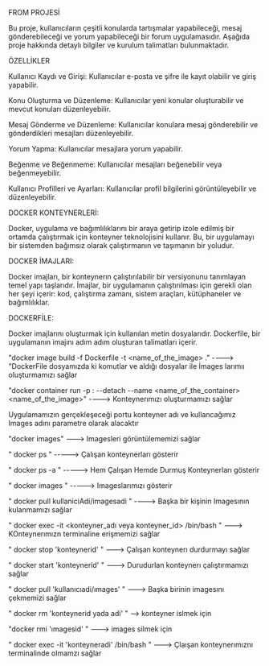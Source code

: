 FROM PROJESİ

Bu proje, kullanıcıların çeşitli konularda tartışmalar yapabileceği, mesaj gönderebileceği ve yorum yapabileceği bir forum uygulamasıdır. Aşağıda proje hakkında detaylı bilgiler ve kurulum talimatları bulunmaktadır.


ÖZELLİKLER

Kullanıcı Kaydı ve Girişi: Kullanıcılar e-posta ve şifre ile kayıt olabilir ve giriş yapabilir.

Konu Oluşturma ve Düzenleme: Kullanıcılar yeni konular oluşturabilir ve mevcut konuları düzenleyebilir.

Mesaj Gönderme ve Düzenleme: Kullanıcılar konulara mesaj gönderebilir ve gönderdikleri mesajları düzenleyebilir.

Yorum Yapma: Kullanıcılar mesajlara yorum yapabilir.

Beğenme ve Beğenmeme: Kullanıcılar mesajları beğenebilir veya beğenmeyebilir.

Kullanıcı Profilleri ve Ayarları: Kullanıcılar profil bilgilerini görüntüleyebilir ve düzenleyebilir.


DOCKER KONTEYNERLERİ:

Docker, uygulama ve bağımlılıklarını bir araya getirip izole edilmiş bir ortamda çalıştırmak için konteyner teknolojisini kullanır. Bu, bir uygulamayı bir sistemden bağımsız olarak çalıştırmanın ve taşımanın bir yoludur.

DOCKER İMAJLARI:

Docker imajları, bir konteynerın çalıştırılabilir bir versiyonunu tanımlayan temel yapı taşlarıdır. İmajlar, bir uygulamanın çalıştırılması için gerekli olan her şeyi içerir: kod, çalıştırma zamanı, sistem araçları, kütüphaneler ve bağımlılıklar.

DOCKERFİLE:

Docker imajlarını oluşturmak için kullanılan metin dosyalarıdır. Dockerfile, bir uygulamanın imajını adım adım oluşturan talimatları içerir.
 
"docker image build -f Dockerfile -t <name_of_the_image> ."  ----> "DockerFile dosyamızda ki komutlar ve aldığı dosyalar ile  İmages larımıı oluşturmamızı sağlar 

"docker container run -p <port>:<port> --detach --name <name_of_the_container> <name_of_the_image>"  ---->  Konteynerımızı oluşturmamızı sağlar 

Uygulamamızın gerçekleşeceği portu  konteyner adı ve kullancağımız Images adını parametre olarak alacaktır 

"docker images"  ---> Imagesleri görüntülememizi sağlar 

" docker ps "  -----> Çalışan konteynerları gösterir 

" docker ps -a " -----> Hem Çalışan Hemde Durmuş Konteynerları gösterir

" docker images " -----> Imageslarımızı gösterir

" docker pull kullaniciAdi/imagesadi "  ----> Başka bir kişinin Imagesının kulanmamızı sağlar 

" docker exec -it <konteyner_adı veya konteyner_id> /bin/bash " ---> KOnteynerımızn terminaline erişmemizi sağlar 

" docker stop 'konteynerid' " ---> Çalışan konteynerı durdurmayı sağlar 

" docker start 'konteynerid' " ---> Durudurlan konteynerı çalıştırmamızı sağlar 

" docker pull 'kullanıcıadi/ımages' " ---> Başka birinin imagesını çekmemizi sağlar 

" docker rm 'konteynerid yada adi' " --> konteyner islmek için 

"docker rmi 'ımagesid'  "    ---> images silmek için 

" docker exec -it 'konteyneradi' /bin/bash "  --->  Çlaışan konteynerımıznı terminalinde olmamzı sağlar